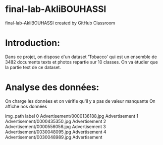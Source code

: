 # final-lab-AkliBOUHASSI
final-lab-AkliBOUHASSI created by GitHub Classroom

# Introduction:
Dans ce projet, on dispose d'un dataset 'Tobacco' qui est un ensemble de 3482 documents texts et photos repartie sur 10 classes. On va étudier que la partie text de ce dataset.

# Analyse des données:
On charge les données et on vérifie qu'il y a pas de valeur manquante
On affiche nos données 

img_path	label
0	Advertisement/0000136188.jpg	Advertisement
1	Advertisement/0000435350.jpg	Advertisement
2	Advertisement/0000556056.jpg	Advertisement
3	Advertisement/0030048095.jpg	Advertisement
4	Advertisement/0030048989.jpg	Advertisement

